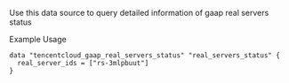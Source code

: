 Use this data source to query detailed information of gaap real servers status

Example Usage

```hcl
data "tencentcloud_gaap_real_servers_status" "real_servers_status" {
  real_server_ids = ["rs-3mlpbuut"]
}
```